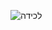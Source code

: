 ![‏‏לכידה](https://user-images.githubusercontent.com/84409940/144634280-8c31560b-b1f7-4d8b-8578-b61df005acd7.PNG)
